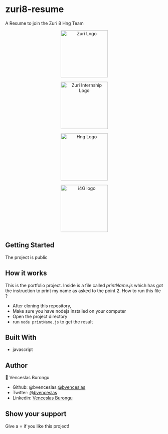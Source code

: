 # zuri8-resume
A Resume to join the Zuri 8 Hng Team

<p align="center">
  <a href="https://zuri.team/" target="_blank"><img src="https://pbs.twimg.com/profile_images/1292838673319436295/P9bcAPyy_400x400.png" width="150" alt="Zuri Logo" /></a>
</p>
<p align="center">
  <a href="https://internship.zuri.team/" target="_blank"><img src="https://internship.zuri.team/static/media/logo.36d2d48a.svg" width="150" alt="Zuri Internship Logo" /></a>
</p>
<p align="center">
  <a href="https://hng.tech/" target="_blank"><img src="https://hng.tech/img/brand-logo.png" width="150" alt="Hng Logo" /></a>
</p>
<p align="center">
  <a href="https://i4g.gr/" target="_blank"><img src="https://i4g.gr/wp-content/uploads/2021/04/logoweb1.png" width="150" alt="i4G logo" /></a>
</p>

## Getting Started

The project is public

## How it works

This is the portfolio project. Inside is a file called *printName.js* which has got the instruction to print my name as asked to the point 2. How to run this file ?

- After cloning this repository,
- Make sure you have nodejs installed on your computer
- Open the project directory
- run ```node printName.js``` to get the result

## Built With

- javascript
 
## Author

👤 Venceslas Burongu

- Github: @bvenceslas [@bvenceslas](https://github.com/bvenceslas)
- Twitter: [@bvenceslas](https://twitter.com/bvenceslas)
- Linkedin: [Venceslas Burongu](https://www.linkedin.com/in/venceslas-burongu-8271b519a/)

## Show your support

Give a ⭐️ if you like this project!

